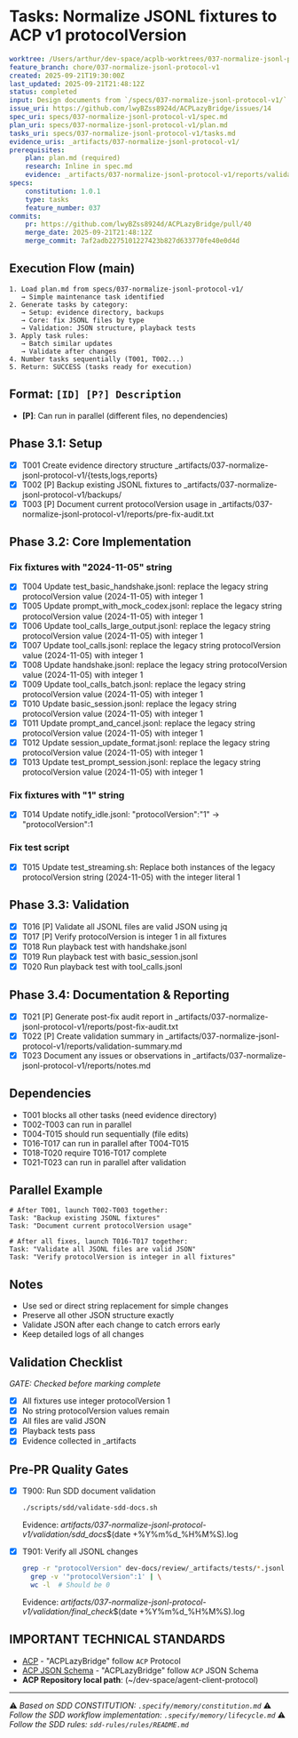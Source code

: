 # Tasks: Normalize JSONL fixtures to ACP v1 protocolVersion

```yaml
worktree: /Users/arthur/dev-space/acplb-worktrees/037-normalize-jsonl-protocol-v1
feature_branch: chore/037-normalize-jsonl-protocol-v1
created: 2025-09-21T19:30:00Z
last_updated: 2025-09-21T21:48:12Z
status: completed
input: Design documents from `/specs/037-normalize-jsonl-protocol-v1/`
issue_uri: https://github.com/lwyBZss8924d/ACPLazyBridge/issues/14
spec_uri: specs/037-normalize-jsonl-protocol-v1/spec.md
plan_uri: specs/037-normalize-jsonl-protocol-v1/plan.md
tasks_uri: specs/037-normalize-jsonl-protocol-v1/tasks.md
evidence_uris: _artifacts/037-normalize-jsonl-protocol-v1/
prerequisites:
    plan: plan.md (required)
    research: Inline in spec.md
    evidence: _artifacts/037-normalize-jsonl-protocol-v1/reports/validation-summary.md
specs:
    constitution: 1.0.1
    type: tasks
    feature_number: 037
commits:
    pr: https://github.com/lwyBZss8924d/ACPLazyBridge/pull/40
    merge_date: 2025-09-21T21:48:12Z
    merge_commit: 7af2adb2275101227423b827d633770fe40e0d4d
```

## Execution Flow (main)

```text
1. Load plan.md from specs/037-normalize-jsonl-protocol-v1/
   → Simple maintenance task identified
2. Generate tasks by category:
   → Setup: evidence directory, backups
   → Core: fix JSONL files by type
   → Validation: JSON structure, playback tests
3. Apply task rules:
   → Batch similar updates
   → Validate after changes
4. Number tasks sequentially (T001, T002...)
5. Return: SUCCESS (tasks ready for execution)
```

## Format: `[ID] [P?] Description`

- **[P]**: Can run in parallel (different files, no dependencies)

## Phase 3.1: Setup

- [x] T001 Create evidence directory structure _artifacts/037-normalize-jsonl-protocol-v1/{tests,logs,reports}
- [x] T002 [P] Backup existing JSONL fixtures to _artifacts/037-normalize-jsonl-protocol-v1/backups/
- [x] T003 [P] Document current protocolVersion usage in _artifacts/037-normalize-jsonl-protocol-v1/reports/pre-fix-audit.txt

## Phase 3.2: Core Implementation

### Fix fixtures with "2024-11-05" string

- [x] T004 Update test_basic_handshake.jsonl: replace the legacy string protocolVersion value (2024-11-05) with integer 1
- [x] T005 Update prompt_with_mock_codex.jsonl: replace the legacy string protocolVersion value (2024-11-05) with integer 1
- [x] T006 Update tool_calls_large_output.jsonl: replace the legacy string protocolVersion value (2024-11-05) with integer 1
- [x] T007 Update tool_calls.jsonl: replace the legacy string protocolVersion value (2024-11-05) with integer 1
- [x] T008 Update handshake.jsonl: replace the legacy string protocolVersion value (2024-11-05) with integer 1
- [x] T009 Update tool_calls_batch.jsonl: replace the legacy string protocolVersion value (2024-11-05) with integer 1
- [x] T010 Update basic_session.jsonl: replace the legacy string protocolVersion value (2024-11-05) with integer 1
- [x] T011 Update prompt_and_cancel.jsonl: replace the legacy string protocolVersion value (2024-11-05) with integer 1
- [x] T012 Update session_update_format.jsonl: replace the legacy string protocolVersion value (2024-11-05) with integer 1
- [x] T013 Update test_prompt_session.jsonl: replace the legacy string protocolVersion value (2024-11-05) with integer 1

### Fix fixtures with "1" string

- [x] T014 Update notify_idle.jsonl: "protocolVersion":"1" → "protocolVersion":1

### Fix test script

- [x] T015 Update test_streaming.sh: Replace both instances of the legacy protocolVersion string (2024-11-05) with the integer literal 1

## Phase 3.3: Validation

- [x] T016 [P] Validate all JSONL files are valid JSON using jq
- [x] T017 [P] Verify protocolVersion is integer 1 in all fixtures
- [x] T018 Run playback test with handshake.jsonl
- [x] T019 Run playback test with basic_session.jsonl
- [x] T020 Run playback test with tool_calls.jsonl

## Phase 3.4: Documentation & Reporting

- [x] T021 [P] Generate post-fix audit report in _artifacts/037-normalize-jsonl-protocol-v1/reports/post-fix-audit.txt
- [x] T022 [P] Create validation summary in _artifacts/037-normalize-jsonl-protocol-v1/reports/validation-summary.md
- [x] T023 Document any issues or observations in _artifacts/037-normalize-jsonl-protocol-v1/reports/notes.md

## Dependencies

- T001 blocks all other tasks (need evidence directory)
- T002-T003 can run in parallel
- T004-T015 should run sequentially (file edits)
- T016-T017 can run in parallel after T004-T015
- T018-T020 require T016-T017 complete
- T021-T023 can run in parallel after validation

## Parallel Example

```text
# After T001, launch T002-T003 together:
Task: "Backup existing JSONL fixtures"
Task: "Document current protocolVersion usage"

# After all fixes, launch T016-T017 together:
Task: "Validate all JSONL files are valid JSON"
Task: "Verify protocolVersion is integer in all fixtures"
```

## Notes

- Use sed or direct string replacement for simple changes
- Preserve all other JSON structure exactly
- Validate JSON after each change to catch errors early
- Keep detailed logs of all changes

## Validation Checklist

_GATE: Checked before marking complete_

- [x] All fixtures use integer protocolVersion 1
- [x] No string protocolVersion values remain
- [x] All files are valid JSON
- [x] Playback tests pass
- [x] Evidence collected in _artifacts

## Pre-PR Quality Gates

- [x] T900: Run SDD document validation

  ```bash
  ./scripts/sdd/validate-sdd-docs.sh
  ```

  Evidence: _artifacts/037-normalize-jsonl-protocol-v1/validation/sdd_docs_$(date +%Y%m%d_%H%M%S).log

- [x] T901: Verify all JSONL changes

  ```bash
  grep -r "protocolVersion" dev-docs/review/_artifacts/tests/*.jsonl | \
    grep -v '"protocolVersion":1' | \
    wc -l  # Should be 0
  ```

  Evidence: _artifacts/037-normalize-jsonl-protocol-v1/validation/final_check_$(date +%Y%m%d_%H%M%S).log

## IMPORTANT TECHNICAL STANDARDS

- [ACP](https://github.com/zed-industries/agent-client-protocol) - "ACPLazyBridge" follow `ACP` Protocol
- [ACP JSON Schema](https://github.com/zed-industries/agent-client-protocol/blob/main/schema/schema.json) - "ACPLazyBridge" follow `ACP` JSON Schema
- **ACP Repository local path**: (~/dev-space/agent-client-protocol)

---

⚠️ _Based on SDD CONSTITUTION: `.specify/memory/constitution.md`_
⚠️ _Follow the SDD workflow implementation: `.specify/memory/lifecycle.md`_
⚠️ _Follow the SDD rules: `sdd-rules/rules/README.md`_
